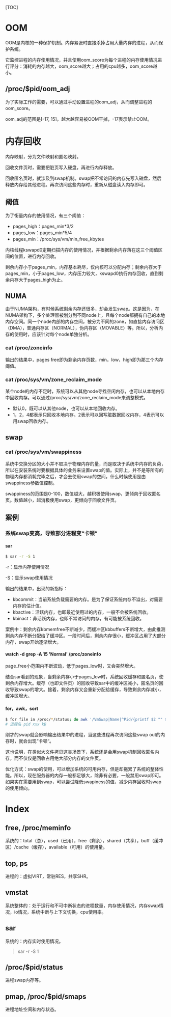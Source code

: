 [TOC]

# OOM

OOM是内核的一种保护机制。内存紧张时直接杀掉占用大量内存的进程，从而保护系统。

它监控进程的内存使用情况，并且使用oom_score为每个进程的内存使用情况进行评分：消耗的内存越大，oom_score越大；占用的cpu越多，oom_score越小。

## /proc/$pid/oom_adj

为了实际工作的需要，可以通过手动设置进程的oom_adj，从而调整进程的oom_score。

oom_adj的范围是[-17, 15]，越大越容易被OOM干掉，-17表示禁止OOM。



# 内存回收

内存映射，分为文件映射和匿名映射。

回收文件页时，需要把脏页写入硬盘，再进行内存释放。

回收匿名页时，就涉及到swap机制。swap把不常访问的内存先写入磁盘，然后释放内存给其他进程。再次访问这些内存时，重新从磁盘读入内存即可。

## 阈值

为了衡量内存的使用情况，有三个阈值：

- pages_high：pages_min*3/2
- pages_low：pages_min*5/4
- pages_min：/proc/sys/vm/min_free_kbytes

内核线程kswapd0定期扫描内存的使用情况，并根据剩余内存落在这三个阈值区间的位置，进行内存回收。

剩余内存小于pages_min，内存基本耗尽，仅内核可以分配内存；剩余内存大于pages_min，小于pages_low，内存压力较大，kswapd0执行内存回收，直到剩余内存大于pages_high为止。

## NUMA

由于NUMA架构，有时候系统剩余内存还很多，却会发生swap。这是因为，在NUMA架构下，多个处理器被划分到不同node上，且每个node都拥有自己的本地内存空间。同一个node内部的内存空间，被分为不同的zone，如直接内存访问区（DMA），普通内存区（NORMAL），伪内存区（MOVABLE）等。所以，分析内存的使用时，应该针对每个node单独分析。

### cat /proc/zoneinfo

输出的结果中，pages free即为剩余内存页数，min，low，high即为那三个内存阈值。

### cat /proc/sys/vm/zone_reclaim_mode

某个node的内存不足时，系统可以从其他node寻找空闲内存，也可以从本地内存中回收内存。可以通过/proc/sys/vm/zone_reclaim_mode来调整模式。

- 默认0，既可以从其他node，也可以从本地回收内存。
- 1，2，4都表示只回收本地内存。2表示可以回写脏数据回收内存，4表示可以用swap回收内存。

## swap

### cat /proc/sys/vm/swappiness

系统中交换分区的大小并不取决于物理内存的量，而是取决于系统中内存的负荷，所以在安装系统时要根据具体的业务来设置swap的值。实际上，并不是等所有的物理内存都消耗完毕之后，才会去使用swap的空间，什么时候使用是由swappiness参数值控制。

swappiness的范围是0-100，数值越大，越积极使用swap，更倾向于回收匿名页。数值越小，越消极使用swap，更倾向于回收文件页。

## 案例

### 系统swap变高，导致部分进程变“卡顿”

#### sar

```bash
$ sar -r -S 1
```

-r：显示内存使用情况

-S：显示swap使用情况

输出的结果中，出现的新指标：

- kbcommit：当前系统负载需要的内存。是为了保证系统内存不溢出，对需要内存的估计值。
- kbactive：活跃内存，也即最近使用过的内存，一般不会被系统回收。
- kbinact：非活跃内存，也即不常访问的内存，有可能被系统回收。

案例中：剩余内存kbmemfree不断减少，而缓冲区kbbuffers不断增大，由此推测剩余内存不断分配给了缓冲区。一段时间后，剩余内存很小，缓冲区占用了大部分内存，swap开始逐渐增大。

#### watch -d grep -A 15 'Normal' /proc/zoneinfo

page_free小范围内不断波动，低于pages_low时，又会突然增大。

结合sar看到的现象，当剩余内存小于pages_low时，系统回收缓存和匿名页，使剩余内存增大。缓存（也即文件页）的回收导致sar中的缓冲区减小，匿名页的回收导致swap的增大。接着，剩余内存又会重新分配给缓存，导致剩余内存减小，缓冲区增大。

#### for，awk，sort

```bash
$ for file in /proc/*/status; do awk '/VmSwap|Name|^Pid/{printf $2 "" $3}END{print ""}' $file; done | sort -k 3 -n -r | head
# 进程名 pid xxx kB
```

刚才的swap就会影响输出结果中的进程，当这些进程再次访问这些swap out的内存时，就会出现“卡顿“。

这也说明，在类似大文件拷贝这类场景下，系统还是会用swap机制回收匿名内存，而不仅仅是回收占用绝大部分内存的文件页。

优化方式：swap的使用，可以增加系统的可用内存，但是却拖累了系统的整体性能。所以，现在服务器的内存一般都足够大，除非有必要，一般禁用swap即可。如果实在需要用到swap，可以尝试降低swapiness的值，减少内存回收时swap的使用倾向。



# Index

## free, /proc/meminfo

系统的：total（总），used（已用），free（剩余），shared（共享），buff（缓冲区）/cache（缓存），available（可用）的使用量。

## top, ps

进程的：虚拟VIRT，常驻RES，共享SHR。

## vmstat

系统整体的：处于运行和不可中断状态的进程数量，内存使用情况，内存swap情况，io情况，系统中断与上下文切换，cpu使用率。

## sar

系统的：内存实时使用情况。

> sar -r -S 1

## /proc/$pid/status

进程swap内存等。

## pmap, /proc/$pid/smaps

进程地址空间和内存状态。

